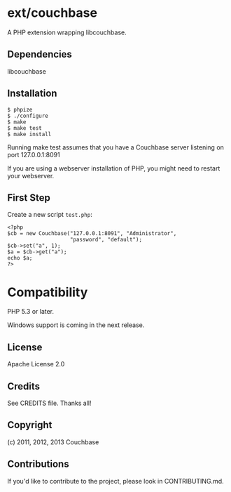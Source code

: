# ext/couchbase

A PHP extension wrapping libcouchbase.

## Dependencies

libcouchbase

## Installation

    $ phpize
    $ ./configure
    $ make
    $ make test
    $ make install

Running make test assumes that you have a Couchbase server listening
on port 127.0.0.1:8091

If you are using a webserver installation of PHP, you might need to
restart your webserver.

## First Step

Create a new script `test.php`:

    <?php
    $cb = new Couchbase("127.0.0.1:8091", "Administrator",
                        "password", "default");
    $cb->set("a", 1);
    $a = $cb->get("a");
    echo $a;
    ?>

# Compatibility

PHP 5.3 or later.

Windows support is coming in the next release.

## License

Apache License 2.0

## Credits

See CREDITS file. Thanks all!

## Copyright

(c) 2011, 2012, 2013 Couchbase

## Contributions

If you'd like to contribute to the project, please look in
CONTRIBUTING.md.
